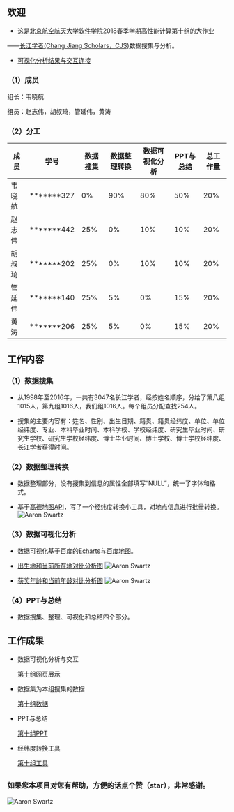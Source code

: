 
## 欢迎

- 这是[北京航空航天大学软件学院](http://soft.buaa.edu.cn/)2018春季学期高性能计算第十组的大作业

——[长江学者(Chang Jiang Scholars，CJS)](http://cksp.eol.cn/)数据搜集与分析。

- [可视化分析结果与交互连接](https://iamweixiaohang.github.io/CJSDatafromTeam10/)

### （1）成员

组长：韦晓航

组员：赵志伟，胡叔琦，管延伟，黄涛

### （2）分工

成员 | 学号 | 数据搜集 | 数据整理转换 | 数据可视化分析 | PPT与总结| 总工作量
------ | ---------- | ---- | ---- | ---- | --- | -----
韦晓航 | *******327 | 0%   | 90%  | 80%  | 50% | 20%
赵志伟 | *******442 | 25%  | 0%   | 10%  | 10% | 20%
胡叔琦 | *******202 | 25%  | 0%   | 10%  | 10% | 20%
管延伟 | *******140 | 25%  | 5%   | 0%   | 15% | 20%
黄涛   | *******206 | 25%  | 5%   | 0%   | 15% | 20%

## 工作内容

### （1）数据搜集

  - 从1998年至2016年，一共有3047名长江学者，经按姓名顺序，分给了第八组1015人，第九组1016人，我们组1016人。每个组员分配查找254人。

 - 搜集的主要内容有：姓名、性别、出生日期、籍贯、籍贯经纬度、单位、单位经纬度、专业、本科毕业时间、本科学校、学校经纬度、研究生毕业时间、研究生学校、研究生学校经纬度、博士毕业时间、博士学校、博士学校经纬度、长江学者获得时间。

### （2）数据整理转换

  - 数据整理部分，没有搜集到信息的属性全部填写“NULL”，统一了字体和格式。
  
  - 基于[高德地图API](http://lbs.amap.com/)，写了一个经纬度转换小工具，对地点信息进行批量转换。
  ![Aaron Swartz](https://github.com/iamweixiaohang/CJSDatafromTeam10/blob/master/images/Geo.png)

### （3）数据可视化分析

  - 数据可视化基于百度的[Echarts](http://echarts.baidu.com/)与[百度地图](http://lbsyun.baidu.com/)。

  - [出生地和当前所在地对比分析图](https://iamweixiaohang.github.io/CJSDatafromTeam10/)
  ![Aaron Swartz](https://github.com/iamweixiaohang/CJSDatafromTeam10/blob/master/images/GeoDist.png)
  
   - [获奖年龄和当前年龄对比分析图](https://iamweixiaohang.github.io/CJSDatafromTeam10/)
  ![Aaron Swartz](https://github.com/iamweixiaohang/CJSDatafromTeam10/blob/master/images/Year.png)
  
### （4）PPT与总结

 - 数据搜集、整理、可视化和总结四个部分。

## 工作成果

 - 数据可视化分析与交互

   [第十组网页展示](https://iamweixiaohang.github.io/CJSDatafromTeam10/) 

 - 数据集为本组搜集的数据

   [第十组数据](https://github.com/iamweixiaohang/CJSDatafromTeam10/blob/master/data/) 
  
 - PPT与总结
 
   [第十组PPT](https://github.com/iamweixiaohang/CJSDatafromTeam10/blob/master/PPT/)
   
 - 经纬度转换工具
 
   [第十组工具](https://github.com/iamweixiaohang/CJSDatafromTeam10/blob/master/Geo/)

##   

### 如果您本项目对您有帮助，方便的话点个赞（star），非常感谢。

![Aaron Swartz](https://github.com/iamweixiaohang/CJSDatafromTeam10/blob/master/JavaScript/star.png)
